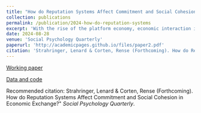 ```yaml
---
title: "How do Reputation Systems Affect Commitment and Social Cohesion in Economic Exchange?"
collection: publications
permalink: /publication/2024-how-do-reputation-systems
excerpt: 'With the rise of the platform economy, economic interaction increasingly takes place under the regime of online reputation systems, which reduce uncertainty by publicizing others' past behavior. However, uncertainty is central to the development of stable and cohesive relationships. The fundamental concerns are that reputation systems render personal, stable relationships obsolete and erode social cohesion. Grounded in social exchange theory, we propose two mechanisms through which reputation systems reduce commitment and inhibit social cohesion. These hypotheses are tested in a lab experiment simulating economic exchange with and without reputation systems. Contrary to our theoretical expectations, we find that reputation systems slightly reduce interactions between strangers and do not inhibit the development of cohesive ties. Although reputation systems reduce the expressive value of cooperation, they offset this undesired effect by increasing cooperation. Alleviating concerns about the social ramifications of the platform economy, the relationship structure appears largely unaffected by the reputation system. We conclude that actors interpret acts of cooperation differently in the presence of a reputation system, and market participants develop relationships not for purely functional reasons but as emotion-based byproducts of economic exchange.'
date: 2024-08-28
venue: 'Social Psychology Quarterly'
paperurl: 'http://academicpages.github.io/files/paper2.pdf'
citation: 'Strahringer, Lenard & Corten, Rense (Forthcoming). How do Reputation Systems Affect Commitment and Social Cohesion in Economic Exchange? <i>Social Psychology Quarterly</i>.'
---
```

[Working paper](https://github.com/lenardst/lenardst.github.io/blob/master/files/How_Do_Reputation_Systems_Affect_Commitment_and_Social_Cohesion_in_Economic_Exchange_.pdf)

[Data and code](https://github.com/lenardst/cohesion_commitment_economic_exchange)

Recommended citation: Strahringer, Lenard & Corten, Rense (Forthcoming). How do Reputation Systems Affect Commitment and Social Cohesion in Economic Exchange?&quot; <i>Social Psychology Quarterly</i>.
